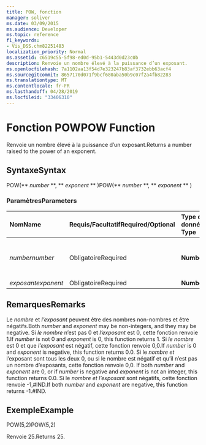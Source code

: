 ```yaml
---
title: POW, fonction
manager: soliver
ms.date: 03/09/2015
ms.audience: Developer
ms.topic: reference
f1_keywords:
- Vis_DSS.chm82251483
localization_priority: Normal
ms.assetid: c6519c55-5f98-ed0d-95b1-5443d0d23c0b
description: Renvoie un nombre élevé à la puissance d’un exposant.
ms.openlocfilehash: 7a1102aa13f54d7e323247b83af3732ebb63acf4
ms.sourcegitcommit: 8657170d071f9bcf680aba50b9c07f2a4fb82283
ms.translationtype: MT
ms.contentlocale: fr-FR
ms.lasthandoff: 04/28/2019
ms.locfileid: "33406310"
---
```

# <a name="pow-function"></a><span data-ttu-id="bbae0-103">Fonction POW</span><span class="sxs-lookup"><span data-stu-id="bbae0-103">POW Function</span></span>

<span data-ttu-id="bbae0-104">Renvoie un nombre élevé à la puissance d’un exposant.</span><span class="sxs-lookup"><span data-stu-id="bbae0-104">Returns a number raised to the power of an exponent.</span></span>
  
## <a name="syntax"></a><span data-ttu-id="bbae0-105">Syntaxe</span><span class="sxs-lookup"><span data-stu-id="bbae0-105">Syntax</span></span>

<span data-ttu-id="bbae0-106">POW(\*\* *number* \*\*, \*\* *exponent* \*\* )</span><span class="sxs-lookup"><span data-stu-id="bbae0-106">POW(\*\* *number* \*\*, \*\* *exponent* \*\* )</span></span> 
  
### <a name="parameters"></a><span data-ttu-id="bbae0-107">Paramètres</span><span class="sxs-lookup"><span data-stu-id="bbae0-107">Parameters</span></span>

|<span data-ttu-id="bbae0-108">**Nom**</span><span class="sxs-lookup"><span data-stu-id="bbae0-108">**Name**</span></span>|<span data-ttu-id="bbae0-109">**Requis/Facultatif**</span><span class="sxs-lookup"><span data-stu-id="bbae0-109">**Required/Optional**</span></span>|<span data-ttu-id="bbae0-110">**Type de données**</span><span class="sxs-lookup"><span data-stu-id="bbae0-110">**Data Type**</span></span>|<span data-ttu-id="bbae0-111">**Description**</span><span class="sxs-lookup"><span data-stu-id="bbae0-111">**Description**</span></span>|
|:-----|:-----|:-----|:-----|
| <span data-ttu-id="bbae0-112">_number_</span><span class="sxs-lookup"><span data-stu-id="bbae0-112">_number_</span></span> <br/> |<span data-ttu-id="bbae0-113">Obligatoire</span><span class="sxs-lookup"><span data-stu-id="bbae0-113">Required</span></span>  <br/> |<span data-ttu-id="bbae0-114">**Number**</span><span class="sxs-lookup"><span data-stu-id="bbae0-114">**Number**</span></span> <br/> |<span data-ttu-id="bbae0-115">Nombre à élever à la puissance d’un exposant</span><span class="sxs-lookup"><span data-stu-id="bbae0-115">The number to raise to the power of an exponent.</span></span>  <br/> |
| <span data-ttu-id="bbae0-116">_exposant_</span><span class="sxs-lookup"><span data-stu-id="bbae0-116">_exponent_</span></span> <br/> |<span data-ttu-id="bbae0-117">Obligatoire</span><span class="sxs-lookup"><span data-stu-id="bbae0-117">Required</span></span>  <br/> |<span data-ttu-id="bbae0-118">**Number**</span><span class="sxs-lookup"><span data-stu-id="bbae0-118">**Number**</span></span> <br/> |<span data-ttu-id="bbae0-119">Exposant</span><span class="sxs-lookup"><span data-stu-id="bbae0-119">The exponent.</span></span>  <br/> |
   
## <a name="remarks"></a><span data-ttu-id="bbae0-120">Remarques</span><span class="sxs-lookup"><span data-stu-id="bbae0-120">Remarks</span></span>

<span data-ttu-id="bbae0-121">Le  _nombre_ et  _l’exposant_ peuvent être des nombres non-nombres et être négatifs.</span><span class="sxs-lookup"><span data-stu-id="bbae0-121">Both  _number_ and  _exponent_ may be non-integers, and they may be negative.</span></span> <span data-ttu-id="bbae0-122">Si  _le nombre_ n’est pas 0 et  _l’exposant_ est 0, cette fonction renvoie 1.</span><span class="sxs-lookup"><span data-stu-id="bbae0-122">If  _number_ is not 0 and  _exponent_ is 0, this function returns 1.</span></span> <span data-ttu-id="bbae0-123">Si  _le nombre_ est 0 et que  _l’exposant_ est négatif, cette fonction renvoie 0,0.</span><span class="sxs-lookup"><span data-stu-id="bbae0-123">If  _number_ is 0 and  _exponent_ is negative, this function returns 0.0.</span></span> <span data-ttu-id="bbae0-124">Si le _nombre et_ l’exposant  sont tous  les deux 0, ou si le nombre est négatif et qu’il n’est pas un nombre d’exposants, cette fonction renvoie 0,0. </span><span class="sxs-lookup"><span data-stu-id="bbae0-124">If both  _number_ and  _exponent_ are 0, or if  _number_ is negative and  _exponent_ is not an integer, this function returns 0.0.</span></span> <span data-ttu-id="bbae0-125">Si le  _nombre et_  _l’exposant_ sont négatifs, cette fonction renvoie -1,#IND.</span><span class="sxs-lookup"><span data-stu-id="bbae0-125">If both  _number_ and  _exponent_ are negative, this function returns -1.#IND.</span></span> 
  
## <a name="example"></a><span data-ttu-id="bbae0-126">Exemple</span><span class="sxs-lookup"><span data-stu-id="bbae0-126">Example</span></span>

<span data-ttu-id="bbae0-127">POW(5,2)</span><span class="sxs-lookup"><span data-stu-id="bbae0-127">POW(5,2)</span></span> 
  
<span data-ttu-id="bbae0-128">Renvoie 25.</span><span class="sxs-lookup"><span data-stu-id="bbae0-128">Returns 25.</span></span> 
  

